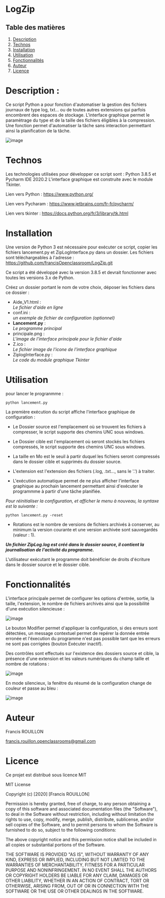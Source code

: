 # LogZip

## Table des matières

 1. [Description](#Description-)
 2. [Technos](#Technos)
 3. [Installation](#Installation)
 4. [Utilisation](#Utilisation)
 5. [Fonctionnalités](#Fonctionalités)
 6. [Auteur](#Auteur)
 7. [Licence](#Licence)

# Description :

Ce script Python a pour fonction d'automatiser la gestion des fichiers journaux de type log, txt... ou de toutes autres extensions qui parfois encombrent des espaces de stockage. L'interface graphique permet le paramètrage du type et de la taille des fichiers éligibles à la compression. Une fonction permet d'automatiser la tâche sans interaction permettant ainsi la planification de la tâche.

![image](https://user-images.githubusercontent.com/72203692/98028438-66eb3c80-1e0e-11eb-949a-ebbd3a83a91d.png)

# Technos

Les technologies utilisées pour développer ce script sont : Python 3.8.5 et Pycharm IDE 2020.2
L'interface graphique est construite avec le module Tkinter.

Lien vers Python : https://www.python.org/

Lien vers Pycharam : https://www.jetbrains.com/fr-fr/pycharm/

Lien vers tkinter : https://docs.python.org/fr/3/library/tk.html

# Installation

Une version de Python 3 est nécessaire pour exécuter ce script, copier les fichiers lancement.py et ZipLogInterface.py dans un dossier. Les fichiers sont téléchargeables à l'adresse : https://github.com/francisOpenclassroom/LogZip.git

Ce script a été développé avec la version 3.8.5 et devrait fonctionner avec toutes les versions 3.x de Python.

Créez un dossier portant le nom de votre choix, déposer les fichiers dans ce dossier :

* Aide_V1.html :   
_Le fichier d'aide en ligne_
* conf.ini :            
_un exemple de fichier de configuration (optionnel)_
* <strong>Lancement.py</strong> :        
_Le programme principal_
* principale.png :      
_L'image de l'interface principale pour le fichier d'aide_
* Z.ico :        
_Le fichier image de l'icone de l'interface graphique_
* ZiplogInterface.py :  
_Le code du module graphique Tkinter_


# Utilisation

pour lancer le progranmme :

`python lancement.py`

La première exécution du script affiche l'interface graphique de configuration :

- Le Dossier source est l'emplacement où se trouvent les fichiers à compresser, le script supporte des chemins UNC sous windows.

- Le Dossier cible est l'emplacement où seront stockés les fichiers compressés, le script supporte des chemins UNC sous windows.

- La taille en Mo est le seuil à partir duquel les fichiers seront compressés dans le dossier cible et supprimés du dossier source.

- L'extension est l'extension des fichiers (.log, .txt..., sans le '.') à traiter. 

- L'exécution automatique permet de ne plus afficher l'interface graphique au prochain lancement permettant ainsi d'exécuter le programmme à partir d'une tâche planifiée.

_Pour réinitialiser la configuration, et afficher le menu à nouveau, la syntaxe est la suivante :_

`python lancement.py -reset`

- Rotations est le nombre de versions de fichiers archivés à conserver, au minimum la version courante et une version archivée sont sauvegardés (valeur : 1).

_<strong>Un fichier ZipLog.log est créé dans le dossier source, il contient la journalisation de l'activité du programme.</strong>_

L'utilisateur exécutant le programme doit bénéficier de droits d'écriture dans le dossier source et le dossier cible.

# Fonctionnalités 

L'interface principale permet de configurer les options d'entrée, sortie, la taille, l'extension, le nombre de fichiers archivés ainsi que la possibilité d'une exécution silencieuse :

![image](https://user-images.githubusercontent.com/72203692/98030488-5be5db80-1e11-11eb-9da5-c2c048d7d42c.png)

Le bouton Modifier permet d'appliquer la configuration, si des erreurs sont détectées, un message contextuel permet de repérer la donnée entrée erronée et l'éxecution du programme n'est pas possible tant que les erreurs ne sont pas corrigées (bouton Exécuter inactif). 

Des contrôles sont effectués sur l'existence des dossiers source
et cible, la présence d'une extension et les valeurs numériques du champ taille et nombre de rotations :

![image](https://user-images.githubusercontent.com/72203692/98030864-f2b29800-1e11-11eb-8b18-08127af09646.png)

En mode silencieux, la fenêtre du résumé de la configuration change de couleur et passe au bleu :

![image](https://user-images.githubusercontent.com/72203692/98031603-027eac00-1e13-11eb-9b9c-a22fa4b2262c.png)

# Auteur

Francis ROUILLON 

francis.rouillon.openclassrooms@gmail.com


# Licence

Ce projet est distribué sous licence MIT 

MIT License

Copyright (c) [2020] [Francis ROUILLON]

Permission is hereby granted, free of charge, to any person obtaining a copy
of this software and associated documentation files (the "Software"), to deal
in the Software without restriction, including without limitation the rights
to use, copy, modify, merge, publish, distribute, sublicense, and/or sell
copies of the Software, and to permit persons to whom the Software is
furnished to do so, subject to the following conditions:

The above copyright notice and this permission notice shall be included in all
copies or substantial portions of the Software.

THE SOFTWARE IS PROVIDED "AS IS", WITHOUT WARRANTY OF ANY KIND, EXPRESS OR
IMPLIED, INCLUDING BUT NOT LIMITED TO THE WARRANTIES OF MERCHANTABILITY,
FITNESS FOR A PARTICULAR PURPOSE AND NONINFRINGEMENT. IN NO EVENT SHALL THE
AUTHORS OR COPYRIGHT HOLDERS BE LIABLE FOR ANY CLAIM, DAMAGES OR OTHER
LIABILITY, WHETHER IN AN ACTION OF CONTRACT, TORT OR OTHERWISE, ARISING FROM,
OUT OF OR IN CONNECTION WITH THE SOFTWARE OR THE USE OR OTHER DEALINGS IN THE
SOFTWARE.
